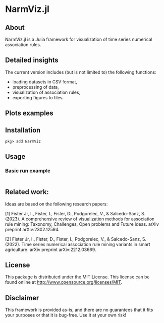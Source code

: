 # NarmViz.jl

## About

NarmViz.jl is a Julia framework for visualization of time series numerical association rules.

## Detailed insights
The current version includes (but is not limited to) the following functions:

- loading datasets in CSV format,
- preprocessing of data,
- visualization of association rules,
- exporting figures to files.

## Plots examples

## Installation

```
pkg> add NarmViz
```

## Usage

### Basic run example

```julia

```

## Related work:

Ideas are based on the following research papers:

[1] Fister Jr, I., Fister, I., Fister, D., Podgorelec, V., & Salcedo-Sanz, S. (2023). A comprehensive review of visualization methods for association rule mining: Taxonomy, Challenges, Open problems and Future ideas. arXiv preprint arXiv:2302.12594.

[2] Fister Jr, I., Fister, D., Fister, I., Podgorelec, V., & Salcedo-Sanz, S. (2022). Time series numerical association rule mining variants in smart agriculture. arXiv preprint arXiv:2212.03669.

## License

This package is distributed under the MIT License. This license can be found online at <http://www.opensource.org/licenses/MIT>.

## Disclaimer

This framework is provided as-is, and there are no guarantees that it fits your purposes or that it is bug-free. Use it at your own risk!
